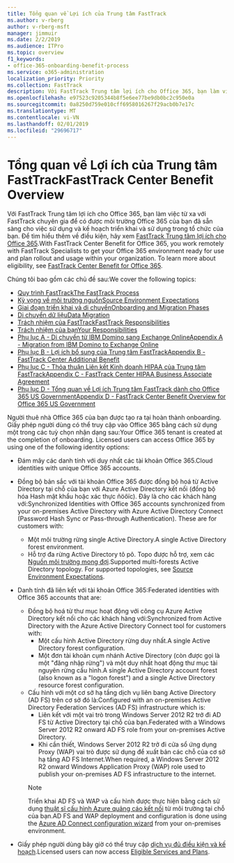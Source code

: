 ```yaml
---
title: Tổng quan về Lợi ích của Trung tâm FastTrack
ms.author: v-rberg
author: v-rberg-msft
manager: jimmuir
ms.date: 2/2/2019
ms.audience: ITPro
ms.topic: overview
f1_keywords:
- office-365-onboarding-benefit-process
ms.service: o365-administration
localization_priority: Priority
ms.collection: FastTrack
description: Với FastTrack Trung tâm lợi ích cho Office 365, bạn làm việc từ xa với FastTrack chuyên gia để có được môi trường Office 365 của bạn đã sẵn sàng cho việc sử dụng và kế hoạch triển khai và sử dụng trong tổ chức của bạn. Để tìm hiểu thêm về điều kiện, hãy xem FastTrack Trung tâm lợi ích cho Office 365.
ms.openlocfilehash: e97523c9205344b8f5e6ee77be9db0bc2c950e0a
ms.sourcegitcommit: 0a8250d759e010cff6958016267f29acb0b7e17c
ms.translationtype: MT
ms.contentlocale: vi-VN
ms.lasthandoff: 02/01/2019
ms.locfileid: "29696717"
---
```

# <a name="fasttrack-center-benefit-overview"></a><span data-ttu-id="8fb4c-104">Tổng quan về Lợi ích của Trung tâm FastTrack</span><span class="sxs-lookup"><span data-stu-id="8fb4c-104">FastTrack Center Benefit Overview</span></span>

<span data-ttu-id="8fb4c-p102">Với FastTrack Trung tâm lợi ích cho Office 365, bạn làm việc từ xa với FastTrack chuyên gia để có được môi trường Office 365 của bạn đã sẵn sàng cho việc sử dụng và kế hoạch triển khai và sử dụng trong tổ chức của bạn. Để tìm hiểu thêm về điều kiện, hãy xem [FastTrack Trung tâm lợi ích cho Office 365](O365-fasttrack-benefit-for-office-365.md).</span><span class="sxs-lookup"><span data-stu-id="8fb4c-p102">With FastTrack Center Benefit for Office 365, you work remotely with FastTrack Specialists to get your Office 365 environment ready for use and plan rollout and usage within your organization. To learn more about eligibility, see [FastTrack Center Benefit for Office 365](O365-fasttrack-benefit-for-office-365.md).</span></span>
  
<span data-ttu-id="8fb4c-107">Chúng tôi bao gồm các chủ đề sau:</span><span class="sxs-lookup"><span data-stu-id="8fb4c-107">We cover the following topics:</span></span>
- [<span data-ttu-id="8fb4c-108">Quy trình FastTrack</span><span class="sxs-lookup"><span data-stu-id="8fb4c-108">The FastTrack Process</span></span>](O365-fasttrack-process.md) 
- [<span data-ttu-id="8fb4c-109">Kỳ vọng về môi trường nguồn</span><span class="sxs-lookup"><span data-stu-id="8fb4c-109">Source Environment Expectations</span></span>](O365-source-environment-expectations.md)
- [<span data-ttu-id="8fb4c-110">Giai đoạn triển khai và di chuyển</span><span class="sxs-lookup"><span data-stu-id="8fb4c-110">Onboarding and Migration Phases</span></span>](O365-onboarding-and-migration.md)
- [<span data-ttu-id="8fb4c-111">Di chuyển dữ liệu</span><span class="sxs-lookup"><span data-stu-id="8fb4c-111">Data Migration</span></span>](O365-data-migration.md)
- [<span data-ttu-id="8fb4c-112">Trách nhiệm của FastTrack</span><span class="sxs-lookup"><span data-stu-id="8fb4c-112">FastTrack Responsibilities</span></span>](O365-fasttrack-responsibilities.md)
- [<span data-ttu-id="8fb4c-113">Trách nhiệm của bạn</span><span class="sxs-lookup"><span data-stu-id="8fb4c-113">Your Responsibilities</span></span>](O365-your-responsibilities.md) 
- [<span data-ttu-id="8fb4c-114">Phụ lục A - Di chuyển từ IBM Domino sang Exchange Online</span><span class="sxs-lookup"><span data-stu-id="8fb4c-114">Appendix A - Migration from IBM Domino to Exchange Online</span></span>](O365-from-ibm-domino-to-exchange-online.md)
- [<span data-ttu-id="8fb4c-115">Phụ lục B - Lợi ích bổ sung của Trung tâm FastTrack</span><span class="sxs-lookup"><span data-stu-id="8fb4c-115">Appendix B - FastTrack Center Additional Benefit</span></span>](O365-fasttrack-additional-benefits.md)
- [<span data-ttu-id="8fb4c-116">Phụ lục C - Thỏa thuận Liên kết Kinh doanh HIPAA của Trung tâm FastTrack</span><span class="sxs-lookup"><span data-stu-id="8fb4c-116">Appendix C - FastTrack Center HIPAA Business Associate Agreement</span></span>](O365-hipaa-business-associate-agreement.md)
- [<span data-ttu-id="8fb4c-117">Phụ lục D - Tổng quan về Lợi ích Trung tâm FastTrack dành cho Office 365 US Government</span><span class="sxs-lookup"><span data-stu-id="8fb4c-117">Appendix D - FastTrack Center Benefit Overview for Office 365 US Government</span></span>](US-Gov-appendix-overview.md)
    
<span data-ttu-id="8fb4c-p103">Người thuê nhà Office 365 của bạn được tạo ra tại hoàn thành onboarding. Giấy phép người dùng có thể truy cập vào Office 365 bằng cách sử dụng một trong các tuỳ chọn nhận dạng sau:</span><span class="sxs-lookup"><span data-stu-id="8fb4c-p103">Your Office 365 tenant is created at the completion of onboarding. Licensed users can access Office 365 by using one of the following identity options:</span></span>
- <span data-ttu-id="8fb4c-120">Đám mây các danh tính với duy nhất các tài khoản Office 365.</span><span class="sxs-lookup"><span data-stu-id="8fb4c-120">Cloud identities with unique Office 365 accounts.</span></span>
- <span data-ttu-id="8fb4c-p104">Đồng bộ bản sắc với tài khoản Office 365 được đồng bộ hoá từ Active Directory tại chỗ của bạn với Azure Active Directory kết nối (đồng bộ hóa Hash mật khẩu hoặc xác thực ñöôïc). Đây là cho các khách hàng với:</span><span class="sxs-lookup"><span data-stu-id="8fb4c-p104">Synchronized Identities with Office 365 accounts synchronized from your on-premises Active Directory with Azure Active Directory Connect (Password Hash Sync or Pass-through Authentication). These are for customers with:</span></span>
  - <span data-ttu-id="8fb4c-123">Một môi trường rừng single Active Directory.</span><span class="sxs-lookup"><span data-stu-id="8fb4c-123">A single Active Directory forest environment.</span></span>
  - <span data-ttu-id="8fb4c-p105">Hỗ trợ đa rừng Active Directory tô pô. Topo được hỗ trợ, xem các [Nguồn môi trường mong đợi](O365-source-environment-expectations.md).</span><span class="sxs-lookup"><span data-stu-id="8fb4c-p105">Supported multi-forests Active Directory topology. For supported topologies, see [Source Environment Expectations](O365-source-environment-expectations.md).</span></span>
- <span data-ttu-id="8fb4c-126">Danh tính đã liên kết với tài khoản Office 365:</span><span class="sxs-lookup"><span data-stu-id="8fb4c-126">Federated identities with Office 365 accounts that are:</span></span>
  - <span data-ttu-id="8fb4c-127">Đồng bộ hoá từ thư mục hoạt động với công cụ Azure Active Directory kết nối cho các khách hàng với:</span><span class="sxs-lookup"><span data-stu-id="8fb4c-127">Synchronized from Active Directory with the Azure Active Directory Connect tool for customers with:</span></span>
      - <span data-ttu-id="8fb4c-128">Một cấu hình Active Directory rừng duy nhất.</span><span class="sxs-lookup"><span data-stu-id="8fb4c-128">A single Active Directory forest configuration.</span></span>
      - <span data-ttu-id="8fb4c-129">Một đơn tài khoản cụm nhánh Active Directory (còn được gọi là một "đăng nhập rừng") và một duy nhất hoạt động thư mục tài nguyên rừng cấu hình.</span><span class="sxs-lookup"><span data-stu-id="8fb4c-129">A single Active Directory account forest (also known as a "logon forest") and a single Active Directory resource forest configuration.</span></span>
  - <span data-ttu-id="8fb4c-130">Cấu hình với một cơ sở hạ tầng dịch vụ liên bang Active Directory (AD FS) trên cơ sở đó là:</span><span class="sxs-lookup"><span data-stu-id="8fb4c-130">Configured with an on-premises Active Directory Federation Services (AD FS) infrastructure which is:</span></span>
      - <span data-ttu-id="8fb4c-131">Liên kết với một vai trò trong Windows Server 2012 R2 trở đi AD FS từ Active Directory tại chỗ của bạn.</span><span class="sxs-lookup"><span data-stu-id="8fb4c-131">Federated with a Windows Server 2012 R2 onward AD FS role from your on-premises Active Directory.</span></span>
      - <span data-ttu-id="8fb4c-132">Khi cần thiết, Windows Server 2012 R2 trở đi cửa sổ ứng dụng Proxy (WAP) vai trò được sử dụng để xuất bản các chỗ của cơ sở hạ tầng AD FS Internet.</span><span class="sxs-lookup"><span data-stu-id="8fb4c-132">When required, a Windows Server 2012 R2 onward Windows Application Proxy (WAP) role used to publish your on-premises AD FS infrastructure to the internet.</span></span>
    > [!NOTE]
    > <span data-ttu-id="8fb4c-133">Triển khai AD FS và WAP và cấu hình được thực hiện bằng cách sử dụng [thuật sĩ cấu hình Azure quảng cáo kết nối](https://go.microsoft.com/fwlink/?linkid=844794) từ môi trường tại chỗ của bạn.</span><span class="sxs-lookup"><span data-stu-id="8fb4c-133">AD FS and WAP deployment and configuration is done using the [Azure AD Connect configuration wizard](https://go.microsoft.com/fwlink/?linkid=844794) from your on-premises environment.</span></span> 
  
- <span data-ttu-id="8fb4c-134">Giấy phép người dùng bây giờ có thể truy cập [dịch vụ đủ điều kiện và kế hoạch](M365-eligible-services-and-plans.md).</span><span class="sxs-lookup"><span data-stu-id="8fb4c-134">Licensed users can now access [Eligible Services and Plans](M365-eligible-services-and-plans.md).</span></span>
    

 
